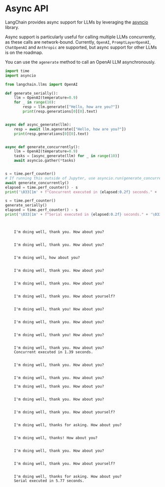 # Async API

LangChain provides async support for LLMs by leveraging the [asyncio](https://docs.python.org/3/library/asyncio.html) library.

Async support is particularly useful for calling multiple LLMs concurrently, as these calls are network-bound. Currently, `OpenAI`, `PromptLayerOpenAI`, `ChatOpenAI` and `Anthropic` are supported, but async support for other LLMs is on the roadmap.

You can use the `agenerate` method to call an OpenAI LLM asynchronously.

<!-- WARNING: THIS FILE WAS AUTOGENERATED! DO NOT EDIT! Instead, edit the notebook w/the location & name as this file. -->


```python
import time
import asyncio

from langchain.llms import OpenAI

def generate_serially():
    llm = OpenAI(temperature=0.9)
    for _ in range(10):
        resp = llm.generate(["Hello, how are you?"])
        print(resp.generations[0][0].text)


async def async_generate(llm):
    resp = await llm.agenerate(["Hello, how are you?"])
    print(resp.generations[0][0].text)


async def generate_concurrently():
    llm = OpenAI(temperature=0.9)
    tasks = [async_generate(llm) for _ in range(10)]
    await asyncio.gather(*tasks)


s = time.perf_counter()
# If running this outside of Jupyter, use asyncio.run(generate_concurrently())
await generate_concurrently() 
elapsed = time.perf_counter() - s
print('\033[1m' + f"Concurrent executed in {elapsed:0.2f} seconds." + '\033[0m')

s = time.perf_counter()
generate_serially()
elapsed = time.perf_counter() - s
print('\033[1m' + f"Serial executed in {elapsed:0.2f} seconds." + '\033[0m')
```

<CodeOutputBlock lang="python">

```
    
    
    I'm doing well, thank you. How about you?
    
    
    I'm doing well, thank you. How about you?
    
    
    I'm doing well, how about you?
    
    
    I'm doing well, thank you. How about you?
    
    
    I'm doing well, thank you. How about you?
    
    
    I'm doing well, thank you. How about yourself?
    
    
    I'm doing well, thank you! How about you?
    
    
    I'm doing well, thank you. How about you?
    
    
    I'm doing well, thank you! How about you?
    
    
    I'm doing well, thank you. How about you?
    Concurrent executed in 1.39 seconds.
    
    
    I'm doing well, thank you. How about you?
    
    
    I'm doing well, thank you. How about you?
    
    I'm doing well, thank you. How about you?
    
    
    I'm doing well, thank you. How about you?
    
    
    I'm doing well, thank you. How about yourself?
    
    
    I'm doing well, thanks for asking. How about you?
    
    
    I'm doing well, thanks! How about you?
    
    
    I'm doing well, thank you. How about you?
    
    
    I'm doing well, thank you. How about yourself?
    
    
    I'm doing well, thanks for asking. How about you?
    Serial executed in 5.77 seconds.
```

</CodeOutputBlock>
